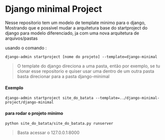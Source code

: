 # Django minimal Project

Nesse repositorio tem um modelo de template minimo para o django,
Mostrando que e possivel mudar a arquitetura base do startproject do django para 
modelo diferenciado, ja com uma nova arquitetura de arquivos/pastas


usando o comando :
```shell
django-admin startproject [nome do projeto] --template=django-minimal
```

> O template do django direciona a uma pasta, então por exemplo, se tu clonar esse repositorio e quiser usar uma dentro de um outra pasta basta direcionar para a pasta django-minimal

#### Exemplo

```shell
django-admin startproject site_do_batata --template=../django-minimal-project/django-minimal
```

#### para rodar o projeto minimo 

```shell
python site_do_batata/site_do_batata.py runserver
```

> Basta acessar o 127.0.0.1:8000

